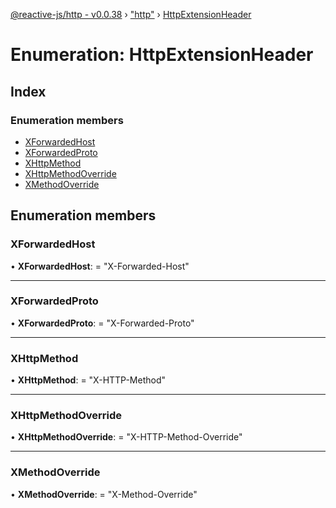 [@reactive-js/http - v0.0.38](../README.md) › ["http"](../modules/_http_.md) › [HttpExtensionHeader](_http_.httpextensionheader.md)

# Enumeration: HttpExtensionHeader

## Index

### Enumeration members

* [XForwardedHost](_http_.httpextensionheader.md#xforwardedhost)
* [XForwardedProto](_http_.httpextensionheader.md#xforwardedproto)
* [XHttpMethod](_http_.httpextensionheader.md#xhttpmethod)
* [XHttpMethodOverride](_http_.httpextensionheader.md#xhttpmethodoverride)
* [XMethodOverride](_http_.httpextensionheader.md#xmethodoverride)

## Enumeration members

###  XForwardedHost

• **XForwardedHost**: = "X-Forwarded-Host"

___

###  XForwardedProto

• **XForwardedProto**: = "X-Forwarded-Proto"

___

###  XHttpMethod

• **XHttpMethod**: = "X-HTTP-Method"

___

###  XHttpMethodOverride

• **XHttpMethodOverride**: = "X-HTTP-Method-Override"

___

###  XMethodOverride

• **XMethodOverride**: = "X-Method-Override"
